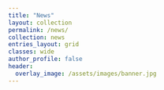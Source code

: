 ```yaml
---
title: "News"
layout: collection
permalink: /news/
collection: news
entries_layout: grid
classes: wide
author_profile: false
header:
  overlay_image: /assets/images/banner.jpg
---
```

